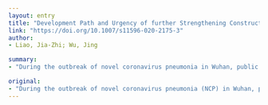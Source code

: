 ```yaml
---
layout: entry
title: "Development Path and Urgency of further Strengthening Construction of Public Hospitals Based on Novel Coronavirus Pneumonia Treatment"
link: "https://doi.org/10.1007/s11596-020-2175-3"
author:
- Liao, Jia-Zhi; Wu, Jing

summary:
- "During the outbreak of novel coronavirus pneumonia in Wuhan, public hospitals have played an important role in intensive care, case guidance and scheme optimization. It also faces unprecedented challenges and tests. This paper puts forward the urgency of further strengthening the construction of public hospitals. The paper discusses the feasible path for promoting the development. Public hospitals are aimed at ensuring the safety of people's lives and the promotion of a healthy China construction."

original:
- "During the outbreak of novel coronavirus pneumonia (NCP) in Wuhan, public hospitals have played an important role in intensive care, case guidance and scheme optimization. At the same time, it also faces unprecedented challenges and tests. Based on the treatment of severe patients in Wuhan, combined with the treatment practice in Tongji Hospital affiliated to Tongji Medical College, Huazhong University of Science and Technology, this paper puts forward the urgency of further strengthening the construction of public hospitals, discusses the feasible path for promoting the development of public hospitals, so as to meet the growing medical needs of the people, improve the ability to respond to major public health emergencies, and effectively guarantee the safety of people's lives and the promotion of a healthy China construction."
---
```


